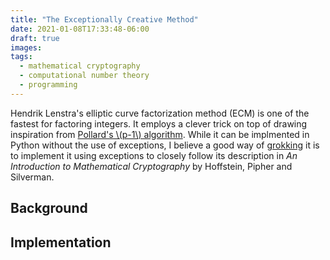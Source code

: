 ```yaml
---
title: "The Exceptionally Creative Method"
date: 2021-01-08T17:33:48-06:00
draft: true
images:
tags: 
  - mathematical cryptography
  - computational number theory
  - programming
---
```


Hendrik Lenstra's elliptic curve factorization method (ECM) is one of the fastest for factoring integers. It employs a clever trick on top of drawing inspiration from [Pollard's \\(p-1\\) algorithm](https://en.wikipedia.org/wiki/Pollard's_p_%E2%88%92_1_algorithm). While it can be implmented in Python without the use of exceptions, I believe a good way of [grokking](https://en.wikipedia.org/wiki/Grok#In_computer_programmer_culture) it is to implement it using exceptions to closely follow its description in *An Introduction to Mathematical Cryptography* by Hoffstein, Pipher and Silverman.

## Background

## Implementation
